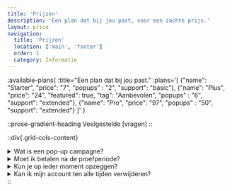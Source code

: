 ```yaml
---
title: 'Prijzen'
description: 'Een plan dat bij jou past, voor een zachte prijs.'
layout: price
navigation:
  title: 'Prijzen'
  location: ['main', 'footer']
  order: 1
  category: Informatie
---
```


:available-plans{
:title="Een plan dat bij jou past."
:plans='[
{"name": "Starter", "price": "7", "popups" : "2", "support": "basic"},
{"name": "Plus", "price": "24", "featured": true, "tag": "Aanbevolen", "popups" : "6", "support": "extended"},
{"name": "Pro", "price": "97", "popups" : "50", "support": "extended"}
]'
}

::prose-gradient-heading
Veelgestelde [vragen]
::

::div{.grid-cols-content}

<details>
<summary>Wat is een pop-up campagne?</summary>
Een pop-up of pop-up formulier refereert naar een pop-up campagne. Binnen PopsUp kun je verschillende pop-up campagnes tegelijkertijd laten draaien. Deze kun je live of offline zetten.
</details>

<details>
<summary>Moet ik betalen na de proefperiode?</summary>
Om van de functionaliteiten gebruik te blijven maken raden we aan om een plan te kiezen. Als je dit niet doet zal je pop-up campagne offline worden gezet en kun je geen nieuwe campagnes toevoegen. Wel kun je je huidige campagne blijven bewerken.
</details>

<details>
<summary>Kun je op ieder moment opzeggen?</summary>
Ja, je kunt op elk moment je abonnement opzeggen. Je blijft toegang houden tot je account.
</details>

<details>
<summary>Kan ik mijn account ten alle tijden verwijderen?</summary>
Ja, jij blijft eigenaar van jouw gegevens. Je kunt op ieder gewenst moment jouw account verwijderen. Inactieve accounts krijgen na 6 maanden geen activiteit een melding en worden de maand erop automatisch verwijderd.
</details>
::
